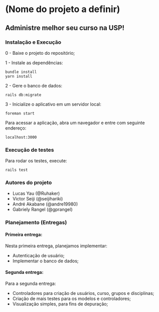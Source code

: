 # (Nome do projeto a definir)

## Administre melhor seu curso na USP!

### Instalação e Execução

0 - Baixe o projeto do repositório;

1 - Instale as dependências:

```
bundle install
yarn install
```

2 - Gere o banco de dados:

```
rails db:migrate
```

3 - Inicialize o aplicativo em um servidor local:

```
foreman start
```

Para acessar a aplicação, abra um navegador e entre com seguinte endereço:

```
localhost:3000
```

### Execução de testes

Para rodar os testes, execute:

```
rails test
```

### Autores do projeto

* Lucas Yau (@Ruhaker) 
* Victor Seiji (@seijihariki)
* André Akabane (@andre19980)
* Gabriely Rangel (@gprangel)

### Planejamento (Entregas)

#### Primeira entrega:

Nesta primeira entrega, planejamos implementar:

* Autenticação de usuário;
* Implementar o banco de dados;

#### Segunda entrega:

Para a segunda entrega:

* Controladores para criação de usuários, curso, grupos e disciplinas;
* Criação de mais testes para os modelos e controladores;
* Visualização simples, para fins de depuração;
